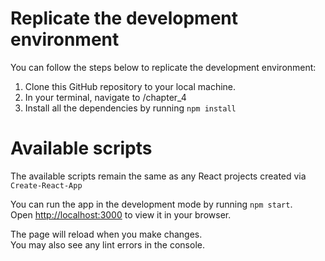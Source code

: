 # Replicate the development environment

You can follow the steps below to replicate the development environment:

1. Clone this GitHub repository to your local machine.
2. In your terminal, navigate to /chapter_4 
3. Install all the dependencies by running `npm install`

# Available scripts

The available scripts remain the same as any React projects created via `Create-React-App`

You can run the app in the development mode by running `npm start`.\
Open [http://localhost:3000](http://localhost:3000) to view it in your browser.

The page will reload when you make changes.\
You may also see any lint errors in the console.